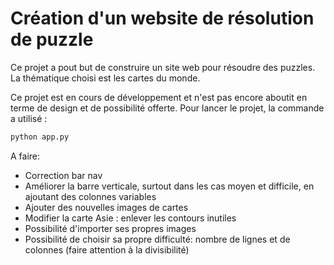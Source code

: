 # Création d'un website de résolution de puzzle

Ce projet a pout but de construire un site web pour résoudre des puzzles. 
La thématique choisi est les cartes du monde.

Ce projet est en cours de développement et n'est pas encore aboutit en terme de design et de possibilité offerte.
Pour lancer le projet, la commande a utilisé :
```bash
python app.py
``` 


A faire:
- Correction bar nav
- Améliorer la barre verticale, surtout dans les cas moyen et difficile, en ajoutant des colonnes variables
- Ajouter des nouvelles images de cartes 
- Modifier la carte Asie : enlever les contours inutiles
- Possibilité d'importer ses propres images
- Possibilité de choisir sa propre difficulté: nombre de lignes et de colonnes (faire attention à la divisibilité) 